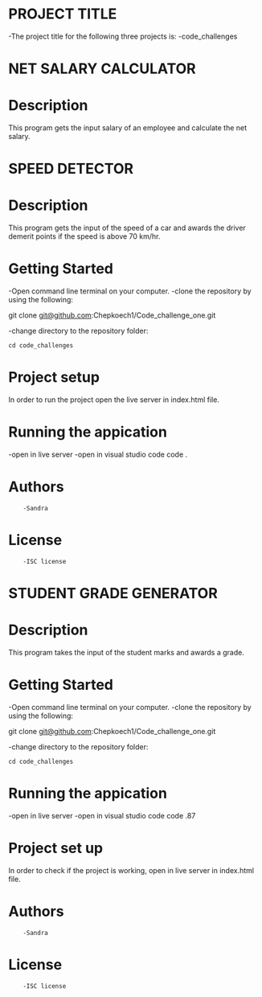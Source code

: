 # PROJECT TITLE
 -The project title for the following three projects is:
    -code_challenges
# NET SALARY CALCULATOR

   # Description
  This program gets the input salary of an employee and calculate the net salary.
# SPEED DETECTOR
 # Description
This program gets the input of the speed of a car and awards the driver demerit points if the speed is above 70 km/hr.
# Getting Started
  -Open command line terminal on your computer.
  -clone the repository by using the following:
  
  git clone git@github.com:Chepkoech1/Code_challenge_one.git
  
  -change directory to the repository folder:
  
    cd code_challenges
    
# Project setup
  In order to run the project open the live server in index.html file.
    
# Running the appication
   -open in live server
   -open in visual studio code
    code .
# Authors
        -Sandra
# License
        -ISC license

# STUDENT GRADE GENERATOR
 # Description
 This program takes the input of the student marks and awards a grade.
# Getting Started
  -Open command line terminal on your computer.
  -clone the repository by using the following:
  
  git clone git@github.com:Chepkoech1/Code_challenge_one.git
  
  -change directory to the repository folder:
  
    cd code_challenges
    
# Running the appication
 -open in live server
 -open in visual studio code
    code .87
# Project set up
In order to check if the project is working, open in live server in index.html file.
# Authors
        -Sandra
# License
        -ISC license
